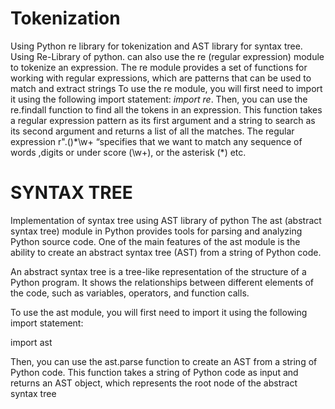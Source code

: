 # Tokenization
Using Python re library for tokenization and AST library for syntax tree.
Using Re-Library of python.
can also use the re (regular expression) module to tokenize an expression. The re module provides a set of functions for working with regular expressions, which are patterns that can be used to match and extract strings
To use the re module, you will first need to import it using the following import statement:
*import re*.
 Then, you can use the re.findall function to find all the tokens in an expression. This function takes a regular expression pattern as its first argument and a string to search as its second argument and returns a list of all the matches. 
 The regular expression r".\(\)\*\w+ “specifies that we want to match any sequence of words ,digits or under score  (\w+), or the asterisk (\*) etc.
 # SYNTAX TREE
 Implementation of syntax tree using AST library of python
The ast (abstract syntax tree) module in Python provides tools for parsing and analyzing Python source code. One of the main features of the ast module is the ability to create an abstract syntax tree (AST) from a string of Python code.

An abstract syntax tree is a tree-like representation of the structure of a Python program. It shows the relationships between different elements of the code, such as variables, operators, and function calls.

To use the ast module, you will first need to import it using the following import statement:

import ast

Then, you can use the ast.parse function to create an AST from a string of Python code. This function takes a string of Python code as input and returns an AST object, which represents the root node of the abstract syntax tree
